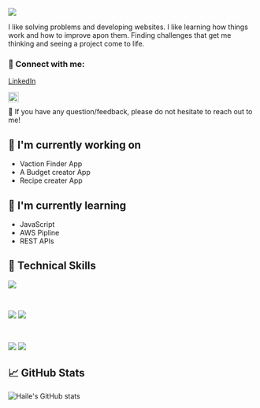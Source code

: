  [<img src="https://github.com/HaileB65/test/blob/main/github-header-image2.png" />](https://www.linkedin.com/in/haile-brendon/)

I like solving problems and developing websites. I like learning how things work and how to improve apon them. Finding challenges that get me thinking and seeing a project come to life.

### 🤝 Connect with me: 
[LinkedIn](https://img.shields.io/badge/linkedin-%230077B5.svg?style=for-the-badge&logo=linkedin&logoColor=white)

<a href="https://www.linkedin.com/in/haile-brendon/"><img align="left" src="https://img.shields.io/badge/linkedin-%230077B5.svg?style=for-the-badge&logo=linkedin&logoColor=white" width="21px"/></a>

</br>

💬 If you have any question/feedback, please do not hesitate to reach out to me!

## 🔭 I'm currently working on

- Vaction Finder App
- A Budget creator App
- Recipe creater App

## 🌱 I'm currently learning

- JavaScript
- AWS Pipline
- REST APIs  

## 💼 Technical Skills

![](https://img.shields.io/badge/Code-HTML5-informational?style=flat&logo=HTML5&color=E34F26)

</br>

![](https://img.shields.io/badge/Style-CSS3-informational?style=flat&logo=CSS3&color=1572B6)
![](https://img.shields.io/badge/Style-styled--components-informational?style=flat&logo=styled-components&color=DB7093)


</br>

![](https://img.shields.io/badge/Tools-Git-informational?style=flat&logo=Git&color=F05032)
![](https://img.shields.io/badge/Tools-GitHub-informational?style=flat&logo=GitHub&color=181717)

## 📈 GitHub Stats 

![Haile's GitHub stats](https://github-readme-stats.vercel.app/api?username=HaileB65&theme=dark&show_icons=true)
